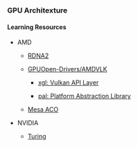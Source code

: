 ### GPU Architexture

#### Learning Resources

* AMD
  
  * [RDNA2](https://gpuopen.com/wp-content/uploads/slides/AMD_RDNA2_DirectX12_Ultimate_SamplerFeedbackMeshShaders.pdf)
  
  * [GPUOpen-Drivers/AMDVLK](https://github.com/GPUOpen-Drivers/AMDVLK)
    
    * [xgl: Vulkan API Layer](https://github.com/GPUOpen-Drivers/xgl)

    * [pal: Platform Abstraction Library](https://github.com/GPUOpen-Drivers/pal)
  
  * [Mesa ACO](https://gitlab.freedesktop.org/mesa/mesa/-/blob/main/src/amd/compiler/README.md#which-software-stage-runs-on-which-hardware-stage)

* NVIDIA
  
  * [Turing](https://developer.nvidia.com/blog/introduction-turing-mesh-shaders/)